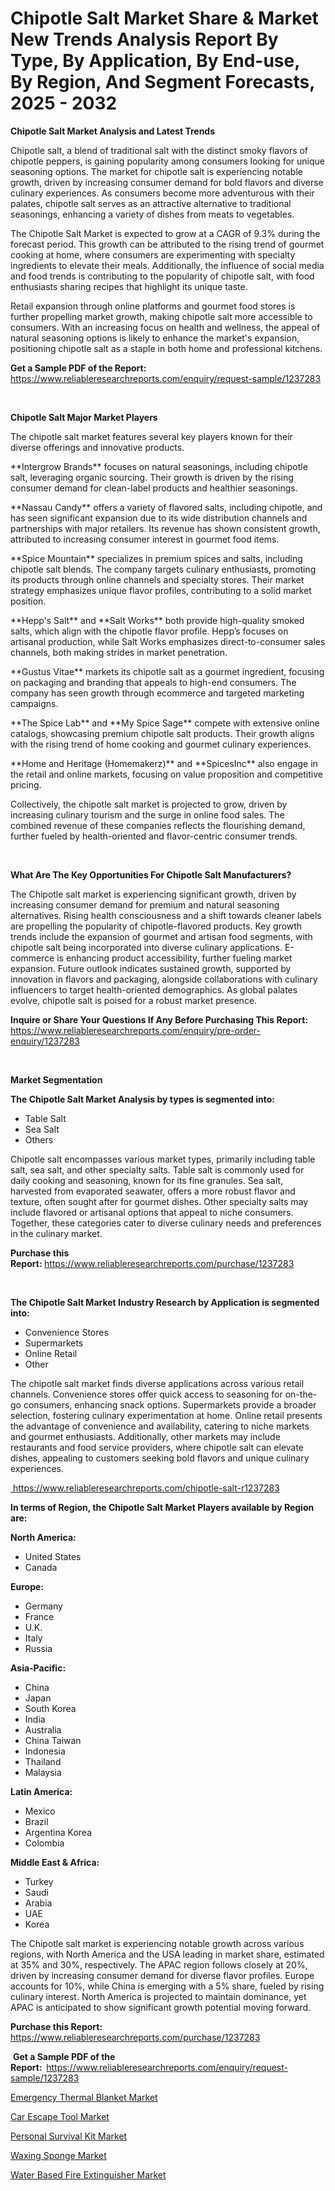 <p><h1>Chipotle Salt Market Share & Market New Trends Analysis Report By Type, By Application, By End-use, By Region, And Segment Forecasts, 2025 - 2032</h1></p><p><strong>Chipotle Salt Market Analysis and Latest Trends</strong></p>
<p><p>Chipotle salt, a blend of traditional salt with the distinct smoky flavors of chipotle peppers, is gaining popularity among consumers looking for unique seasoning options. The market for chipotle salt is experiencing notable growth, driven by increasing consumer demand for bold flavors and diverse culinary experiences. As consumers become more adventurous with their palates, chipotle salt serves as an attractive alternative to traditional seasonings, enhancing a variety of dishes from meats to vegetables.</p><p>The Chipotle Salt Market is expected to grow at a CAGR of 9.3% during the forecast period. This growth can be attributed to the rising trend of gourmet cooking at home, where consumers are experimenting with specialty ingredients to elevate their meals. Additionally, the influence of social media and food trends is contributing to the popularity of chipotle salt, with food enthusiasts sharing recipes that highlight its unique taste.</p><p>Retail expansion through online platforms and gourmet food stores is further propelling market growth, making chipotle salt more accessible to consumers. With an increasing focus on health and wellness, the appeal of natural seasoning options is likely to enhance the market's expansion, positioning chipotle salt as a staple in both home and professional kitchens.</p></p>
<p><strong>Get a Sample PDF of the Report:&nbsp;</strong> <a href="https://www.reliableresearchreports.com/enquiry/request-sample/1237283?utm_campaign=33&utm_medium=2&utm_source=Github&utm_content=ia&utm_term=08022025&utm_id=chipotle-salt">https://www.reliableresearchreports.com/enquiry/request-sample/1237283</a></p>
<p>&nbsp;</p>
<p><strong>Chipotle Salt Major Market Players</strong></p>
<p><p>The chipotle salt market features several key players known for their diverse offerings and innovative products. </p><p>**Intergrow Brands** focuses on natural seasonings, including chipotle salt, leveraging organic sourcing. Their growth is driven by the rising consumer demand for clean-label products and healthier seasonings.</p><p>**Nassau Candy** offers a variety of flavored salts, including chipotle, and has seen significant expansion due to its wide distribution channels and partnerships with major retailers. Its revenue has shown consistent growth, attributed to increasing consumer interest in gourmet food items.</p><p>**Spice Mountain** specializes in premium spices and salts, including chipotle salt blends. The company targets culinary enthusiasts, promoting its products through online channels and specialty stores. Their market strategy emphasizes unique flavor profiles, contributing to a solid market position.</p><p>**Hepp's Salt** and **Salt Works** both provide high-quality smoked salts, which align with the chipotle flavor profile. Hepp’s focuses on artisanal production, while Salt Works emphasizes direct-to-consumer sales channels, both making strides in market penetration.</p><p>**Gustus Vitae** markets its chipotle salt as a gourmet ingredient, focusing on packaging and branding that appeals to high-end consumers. The company has seen growth through ecommerce and targeted marketing campaigns.</p><p>**The Spice Lab** and **My Spice Sage** compete with extensive online catalogs, showcasing premium chipotle salt products. Their growth aligns with the rising trend of home cooking and gourmet culinary experiences.</p><p>**Home and Heritage (Homemakerz)** and **SpicesInc** also engage in the retail and online markets, focusing on value proposition and competitive pricing.</p><p>Collectively, the chipotle salt market is projected to grow, driven by increasing culinary tourism and the surge in online food sales. The combined revenue of these companies reflects the flourishing demand, further fueled by health-oriented and flavor-centric consumer trends.</p></p>
<p>&nbsp;</p>
<p><strong>What Are The Key Opportunities For Chipotle Salt Manufacturers?</strong></p>
<p><p>The Chipotle salt market is experiencing significant growth, driven by increasing consumer demand for premium and natural seasoning alternatives. Rising health consciousness and a shift towards cleaner labels are propelling the popularity of chipotle-flavored products. Key growth trends include the expansion of gourmet and artisan food segments, with chipotle salt being incorporated into diverse culinary applications. E-commerce is enhancing product accessibility, further fueling market expansion. Future outlook indicates sustained growth, supported by innovation in flavors and packaging, alongside collaborations with culinary influencers to target health-oriented demographics. As global palates evolve, chipotle salt is poised for a robust market presence.</p></p>
<p><strong>Inquire or Share Your Questions If Any Before Purchasing This Report:</strong> <a href="https://www.reliableresearchreports.com/enquiry/pre-order-enquiry/1237283?utm_campaign=33&utm_medium=2&utm_source=Github&utm_content=ia&utm_term=08022025&utm_id=chipotle-salt">https://www.reliableresearchreports.com/enquiry/pre-order-enquiry/1237283</a></p>
<p>&nbsp;</p>
<p><strong>Market Segmentation</strong></p>
<p><strong>The Chipotle Salt Market Analysis by types is segmented into:</strong></p>
<p><ul><li>Table Salt</li><li>Sea Salt</li><li>Others</li></ul></p>
<p><p>Chipotle salt encompasses various market types, primarily including table salt, sea salt, and other specialty salts. Table salt is commonly used for daily cooking and seasoning, known for its fine granules. Sea salt, harvested from evaporated seawater, offers a more robust flavor and texture, often sought after for gourmet dishes. Other specialty salts may include flavored or artisanal options that appeal to niche consumers. Together, these categories cater to diverse culinary needs and preferences in the culinary market.</p></p>
<p><strong>Purchase this Report:&nbsp;</strong><a href="https://www.reliableresearchreports.com/purchase/1237283?utm_campaign=33&utm_medium=2&utm_source=Github&utm_content=ia&utm_term=08022025&utm_id=chipotle-salt">https://www.reliableresearchreports.com/purchase/1237283</a></p>
<p>&nbsp;</p>
<p><strong>The Chipotle Salt Market Industry Research by Application is segmented into:</strong></p>
<p><ul><li>Convenience Stores</li><li>Supermarkets</li><li>Online Retail</li><li>Other</li></ul></p>
<p><p>The chipotle salt market finds diverse applications across various retail channels. Convenience stores offer quick access to seasoning for on-the-go consumers, enhancing snack options. Supermarkets provide a broader selection, fostering culinary experimentation at home. Online retail presents the advantage of convenience and availability, catering to niche markets and gourmet enthusiasts. Additionally, other markets may include restaurants and food service providers, where chipotle salt can elevate dishes, appealing to customers seeking bold flavors and unique culinary experiences.</p></p>
<p><a href="https://www.reliableresearchreports.com/chipotle-salt-r1237283?utm_campaign=33&utm_medium=2&utm_source=Github&utm_content=ia&utm_term=08022025&utm_id=chipotle-salt">&nbsp;https://www.reliableresearchreports.com/chipotle-salt-r1237283</a></p>
<p><strong>In terms of Region, the Chipotle Salt Market Players available by Region are:</strong></p>
<p>
    <p> <strong> North America: </strong>
        <ul>
            <li>United States</li>
            <li>Canada</li>
        </ul>
        </p> 
    <p> <strong> Europe: </strong>
        <ul>
            <li>Germany</li>
            <li>France</li>
            <li>U.K.</li>
            <li>Italy</li>
            <li>Russia</li>
        </ul>
        </p> 
    <p> <strong> Asia-Pacific: </strong>
        <ul>
            <li>China</li>
            <li>Japan</li>
            <li>South Korea</li>
            <li>India</li>
            <li>Australia</li>
            <li>China Taiwan</li>
            <li>Indonesia</li>
            <li>Thailand</li>
            <li>Malaysia</li>
        </ul>
        </p> 
    <p> <strong> Latin America: </strong>
        <ul>
            <li>Mexico</li>
            <li>Brazil</li>
            <li>Argentina Korea</li>
            <li>Colombia</li>
        </ul>
        </p> 
    <p> <strong> Middle East & Africa: </strong>
        <ul>
            <li>Turkey</li>
            <li>Saudi</li>
            <li>Arabia</li>
            <li>UAE</li>
            <li>Korea</li>
        </ul>
    </p>
    </p>
<p><p>The Chipotle salt market is experiencing notable growth across various regions, with North America and the USA leading in market share, estimated at 35% and 30%, respectively. The APAC region follows closely at 20%, driven by increasing consumer demand for diverse flavor profiles. Europe accounts for 10%, while China is emerging with a 5% share, fueled by rising culinary interest. North America is projected to maintain dominance, yet APAC is anticipated to show significant growth potential moving forward.</p></p>
<p><strong>Purchase this Report: </strong><a href="https://www.reliableresearchreports.com/purchase/1237283?utm_campaign=33&utm_medium=2&utm_source=Github&utm_content=ia&utm_term=08022025&utm_id=chipotle-salt">https://www.reliableresearchreports.com/purchase/1237283</a></p>
<p>&nbsp;<strong>Get a Sample PDF of the Report:&nbsp;&nbsp;</strong><a href="https://www.reliableresearchreports.com/enquiry/request-sample/1237283?utm_campaign=33&utm_medium=2&utm_source=Github&utm_content=ia&utm_term=08022025&utm_id=chipotle-salt">https://www.reliableresearchreports.com/enquiry/request-sample/1237283</a></p>
<p><strong></strong></p>
<p><p><a href="https://github.com/fiispend/Market-Research-Report-List-1/blob/main/emergency-thermal-blanket-market.md?utm_campaign=33&utm_medium=2&utm_source=Github&utm_content=ia&utm_term=08022025&utm_id=chipotle-salt">Emergency Thermal Blanket Market</a></p><p><a href="https://github.com/aarajlyre/Market-Research-Report-List-1/blob/main/car-escape-tool-market.md?utm_campaign=33&utm_medium=2&utm_source=Github&utm_content=ia&utm_term=08022025&utm_id=chipotle-salt">Car Escape Tool Market</a></p><p><a href="https://github.com/raaschadonle/Market-Research-Report-List-1/blob/main/personal-survival-kit-market.md?utm_campaign=33&utm_medium=2&utm_source=Github&utm_content=ia&utm_term=08022025&utm_id=chipotle-salt">Personal Survival Kit Market</a></p><p><a href="https://github.com/sawrovpipolo/Market-Research-Report-List-1/blob/main/waxing-sponge-market.md?utm_campaign=33&utm_medium=2&utm_source=Github&utm_content=ia&utm_term=08022025&utm_id=chipotle-salt">Waxing Sponge Market</a></p><p><a href="https://github.com/ritooesiaba/Market-Research-Report-List-1/blob/main/water-based-fire-extinguisher-market.md?utm_campaign=33&utm_medium=2&utm_source=Github&utm_content=ia&utm_term=08022025&utm_id=chipotle-salt">Water Based Fire Extinguisher Market</a></p></p>
